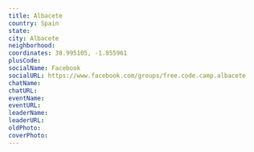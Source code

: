 ```yaml
---
title: Albacete
country: Spain
state: 
city: Albacete
neighborhood: 
coordinates: 38.995105, -1.855961
plusCode:
socialName: Facebook
socialURL: https://www.facebook.com/groups/free.code.camp.albacete
chatName:
chatURL:
eventName:
eventURL:
leaderName:
leaderURL:
oldPhoto: 
coverPhoto:
---
```

